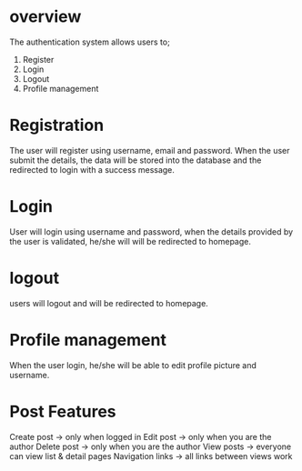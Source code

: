# overview 
The authentication system allows users to;
1. Register
2. Login
3. Logout
4. Profile management

# Registration
The user will register using username, email and password.
When the user submit the details, the data will be stored into the database and the redirected to login with a success message.
# Login
User will login using username and password, when the details provided by the user is validated, he/she will will be redirected to homepage.
# logout
users will logout and will be redirected to homepage.
# Profile management 
When the user login, he/she will be able to edit profile picture and username.


# Post Features
Create post → only when logged in
Edit post → only when you are the author
Delete post → only when you are the author
View posts → everyone can view list & detail pages
Navigation links → all links between views work